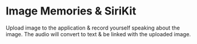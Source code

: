 # Image Memories & SiriKit

Upload image to the application & record yourself speaking about the image. The audio will convert to text & be linked with the uploaded image. 
